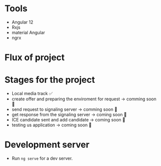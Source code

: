 # Tools
- Angular 12
- Rxjs
- material Angular
- ngrx
# Flux of project

# Stages for the project

- Local media track ✅
- create offer and preparing the enviroment for request -> comming soon 🚧
- send request to signaling server -> comming soon 🚧 
- get response from the signaling server -> coming soon 🚧 
- ICE candidate sent and add candidate -> coming soon 🚧 
- testing us application -> coming soon 🚧 

# Development server

- Run `ng serve` for a dev server.


